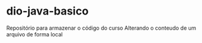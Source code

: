# dio-java-basico
Repositório para armazenar o código do curso
Alterando o conteudo de um arquivo de forma local
